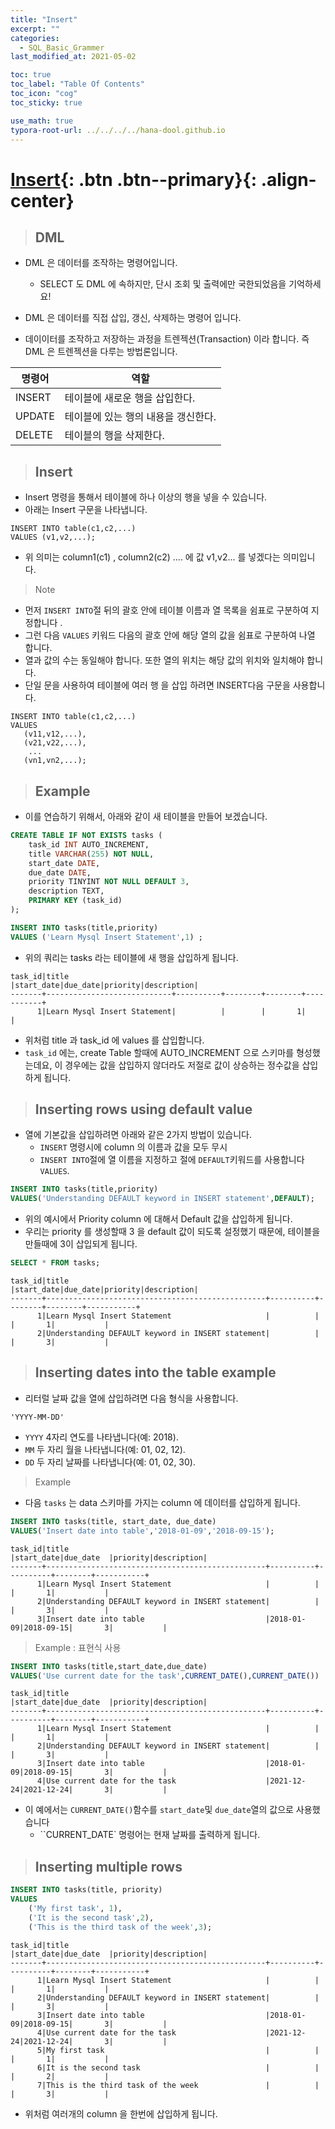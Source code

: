 ```yaml
---
title: "Insert"
excerpt: ""
categories:
  - SQL_Basic_Grammer
last_modified_at: 2021-05-02

toc: true
toc_label: "Table Of Contents"
toc_icon: "cog"
toc_sticky: true

use_math: true
typora-root-url: ../../../../hana-dool.github.io
---
```


# [Insert](#link){: .btn .btn--primary}{: .align-center}

> ## DML

- DML 은 데이터를 조작하는 명령어입니다.
  - SELECT 도 DML 에 속하지만, 단시 조회 및 출력에만 국한되었음을 기억하세요!

- DML 은 데이터를 직접 삽입, 갱신, 삭제하는 명령어 입니다.
- 데이이터를 조작하고 저장하는 과정을 트렌젝션(Transaction) 이라 합니다. 즉 DML 은 트렌젝션을 다루는 방법론입니다.

| 명령어 | 역할                                |
| ------ | ----------------------------------- |
| INSERT | 테이블에 새로운 행을 삽입한다.      |
| UPDATE | 테이블에 있는 행의 내용을 갱신한다. |
| DELETE | 테이블의 행을 삭제한다.             |

> ## Insert

- Insert 명령을 통해서 테이블에 하나 이상의 행을 넣을 수 있습니다.
- 아래는 Insert 구문을 나타냅니다.

```
INSERT INTO table(c1,c2,...)
VALUES (v1,v2,...);
```

- 위 의미는 column1(c1) , column2(c2) .... 에 값 v1,v2... 를 넣겠다는 의미입니다.

> Note

- 먼저 `INSERT INTO`절 뒤의 괄호 안에 테이블 이름과 열 목록을 쉼표로 구분하여 지정합니다 .
- 그런 다음 `VALUES` 키워드 다음의 괄호 안에 해당 열의 값을 쉼표로 구분하여 나열 합니다.
- 열과 값의 수는 동일해야 합니다. 또한 열의 위치는 해당 값의 위치와 일치해야 합니다.
- 단일 문을 사용하여 테이블에 여러 행 을 삽입 하려면 INSERT다음 구문을 사용합니다.

```
INSERT INTO table(c1,c2,...)
VALUES 
   (v11,v12,...),
   (v21,v22,...),
    ...
   (vn1,vn2,...);
```

> ## Example 

- 이를 연습하기 위해서, 아래와 같이 새 테이블을 만들어 보겠습니다. 

```sql
CREATE TABLE IF NOT EXISTS tasks (
    task_id INT AUTO_INCREMENT,
    title VARCHAR(255) NOT NULL,
    start_date DATE,
    due_date DATE,
    priority TINYINT NOT NULL DEFAULT 3,
    description TEXT,
    PRIMARY KEY (task_id)
);
```

```sql
INSERT INTO tasks(title,priority)
VALUES ('Learn Mysql Insert Statement',1) ;
```

- 위의 쿼리는 tasks 라는 테이블에 새 행을 삽입하게 됩니다. 

```
task_id|title                       |start_date|due_date|priority|description|
-------+----------------------------+----------+--------+--------+-----------+
      1|Learn Mysql Insert Statement|          |        |       1|           |
```

- 위처럼 title 과 task_id 에 values 를 삽입합니다.
- `task_id` 에는, create Table 할때에 AUTO_INCREMENT 으로 스키마를 형성했는데요, 이 경우에는 값을 삽입하지 않더라도 저절로 값이 상승하는 정수값을 삽입하게 됩니다.

> ## Inserting rows using default value

- 열에 기본값을 삽입하려면 아래와 같은 2가지 방법이 있습니다.
  - `INSERT` 명령시에 column 의 이름과 값을 모두 무시
  - `INSERT INTO`절에 열 이름을 지정하고 절에 `DEFAULT`키워드를 사용합니다 `VALUES`.

```sql
INSERT INTO tasks(title,priority)
VALUES('Understanding DEFAULT keyword in INSERT statement',DEFAULT);
```

- 위의 예시에서 Priority column 에 대해서 Default 값을 삽입하게 됩니다.
- 우리는 priority 를 생성할때 3 을 default 값이 되도록 설정했기 때문에, 테이블을 만들때에 3이 삽입되게 됩니다.

```sql
SELECT * FROM tasks;
```

```
task_id|title                                            |start_date|due_date|priority|description|
-------+-------------------------------------------------+----------+--------+--------+-----------+
      1|Learn Mysql Insert Statement                     |          |        |       1|           |
      2|Understanding DEFAULT keyword in INSERT statement|          |        |       3|           |
```

> ## Inserting dates into the table example

- 리터럴 날짜 값을 열에 삽입하려면 다음 형식을 사용합니다.

```
'YYYY-MM-DD'
```

- `YYYY` 4자리 연도를 나타냅니다(예: 2018).
- `MM` 두 자리 월을 나타냅니다(예: 01, 02, 12).
- `DD` 두 자리 날짜를 나타냅니다(예: 01, 02, 30).

> Example 

- 다음 `tasks` 는 data 스키마를 가지는 column 에 데이터를 삽입하게 됩니다.

```sql
INSERT INTO tasks(title, start_date, due_date)
VALUES('Insert date into table','2018-01-09','2018-09-15');
```

```
task_id|title                                            |start_date|due_date  |priority|description|
-------+-------------------------------------------------+----------+----------+--------+-----------+
      1|Learn Mysql Insert Statement                     |          |          |       1|           |
      2|Understanding DEFAULT keyword in INSERT statement|          |          |       3|           |
      3|Insert date into table                           |2018-01-09|2018-09-15|       3|           |
```

> Example : 표현식 사용

```sql
INSERT INTO tasks(title,start_date,due_date)
VALUES('Use current date for the task',CURRENT_DATE(),CURRENT_DATE())
```

```
task_id|title                                            |start_date|due_date  |priority|description|
-------+-------------------------------------------------+----------+----------+--------+-----------+
      1|Learn Mysql Insert Statement                     |          |          |       1|           |
      2|Understanding DEFAULT keyword in INSERT statement|          |          |       3|           |
      3|Insert date into table                           |2018-01-09|2018-09-15|       3|           |
      4|Use current date for the task                    |2021-12-24|2021-12-24|       3|           |
```

- 이 예에서는 `CURRENT_DATE()`함수를 `start_date`및 `due_date`열의 값으로 사용했습니다
  - ``CURRENT_DATE` 명령어는 현재 날짜를 출력하게 됩니다.

> ## Inserting multiple rows

```sql
INSERT INTO tasks(title, priority)
VALUES
	('My first task', 1),
	('It is the second task',2),
	('This is the third task of the week',3);
```

```
task_id|title                                            |start_date|due_date  |priority|description|
-------+-------------------------------------------------+----------+----------+--------+-----------+
      1|Learn Mysql Insert Statement                     |          |          |       1|           |
      2|Understanding DEFAULT keyword in INSERT statement|          |          |       3|           |
      3|Insert date into table                           |2018-01-09|2018-09-15|       3|           |
      4|Use current date for the task                    |2021-12-24|2021-12-24|       3|           |
      5|My first task                                    |          |          |       1|           |
      6|It is the second task                            |          |          |       2|           |
      7|This is the third task of the week               |          |          |       3|           |
```

- 위처럼 여러개의 column 을 한번에 삽입하게 됩니다. 

